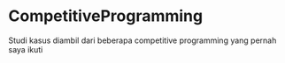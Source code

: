 # CompetitiveProgramming

Studi kasus diambil dari beberapa competitive programming yang pernah saya ikuti
